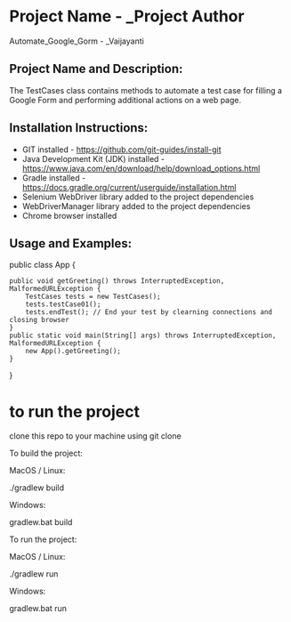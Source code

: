# Project Name - _Project Author 
Automate_Google_Gorm - _Vaijayanti

## Project Name and Description:
The TestCases class contains methods to automate a test case for filling a Google Form and performing additional actions on a web page.

## Installation Instructions:
- GIT installed - https://github.com/git-guides/install-git
- Java Development Kit (JDK) installed - https://www.java.com/en/download/help/download_options.html
- Gradle installed - https://docs.gradle.org/current/userguide/installation.html
- Selenium WebDriver library added to the project dependencies
- WebDriverManager library added to the project dependencies
- Chrome browser installed

## Usage and Examples:

public class App {

    public void getGreeting() throws InterruptedException, MalformedURLException {
        TestCases tests = new TestCases(); 
        tests.testCase01();
        tests.endTest(); // End your test by clearning connections and closing browser
    }
    public static void main(String[] args) throws InterruptedException, MalformedURLException {
        new App().getGreeting();
    }
}
# to run the project
clone this repo to your machine using git clone

To build the project:
 
MacOS / Linux:

./gradlew build

Windows:

gradlew.bat build

To run the project:

MacOS / Linux:

./gradlew run

Windows:

gradlew.bat run

